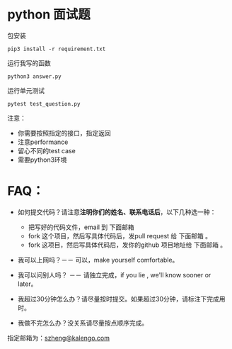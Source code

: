 # python 面试题

包安装
```
pip3 install -r requirement.txt
```

运行我写的函数
```
python3 answer.py
```

运行单元测试
```
pytest test_question.py
```

注意：

 - 你需要按照指定的接口，指定返回
 - 注意performance
 - 留心不同的test case
 - 需要python3环境

# FAQ：

 - 如何提交代码？请注意**注明你们的姓名、联系电话后**，以下几种选一种：
     - 把写好的代码文件，email 到 下面邮箱 
     - fork 这个项目，然后写具体代码后，发pull request 给 下面邮箱 。
     - fork 这项目，然后写具体代码后，发你的github 项目地址给 下面邮箱 。

 - 我可以上网吗？－－ 可以，make yourself comfortable。
 - 我可以问别人吗？ －－ 请独立完成，if you lie , we'll know sooner or later。
 - 我超过30分钟怎么办？请尽量按时提交。如果超过30分钟，请标注下完成用时。
 - 我做不完怎么办？没关系请尽量按点顺序完成。
 
指定邮箱为：szheng@kalengo.com
